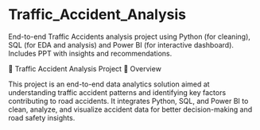 # Traffic_Accident_Analysis
End-to-end Traffic Accidents analysis project using Python (for cleaning), SQL (for EDA and analysis) and Power BI (for interactive dashboard). Includes PPT with insights and recommendations.

🚦 Traffic Accident Analysis Project
📌 Overview

This project is an end-to-end data analytics solution aimed at understanding traffic accident patterns and identifying key factors contributing to road accidents.
It integrates Python, SQL, and Power BI to clean, analyze, and visualize accident data for better decision-making and road safety insights.
